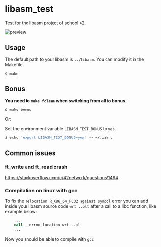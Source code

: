 # libasm\_test

Test for the libasm project of school 42.

![preview](https://i.imgur.com/xpnwP0y.png)

## Usage

The default path to your libasm is `../libasm`. You can modify it in the Makefile.

```sh
$ make
```

## Bonus

**You need to `make fclean` when switching from all to bonus**.

```sh
$ make bonus
```

Or:

Set the environment variable `LIBASM_TEST_BONUS` to `yes`.
```sh
$ echo 'export LIBASM_TEST_BONUS=yes' >> ~/.zshrc
```

## Common issues

### ft\_write and ft\_read crash

<https://stackoverflow.com/c/42network/questions/1494>

### Compilation on linux with gcc

To fix the `relocation R_X86_64_PC32 against symbol` error you can add inside your
libasm source code `wrt ..plt` after a call to a libc function, like example below:

```asm
    ...
    call __errno_location wrt ..plt
    ...
```

Now you should be able to compile with `gcc`
